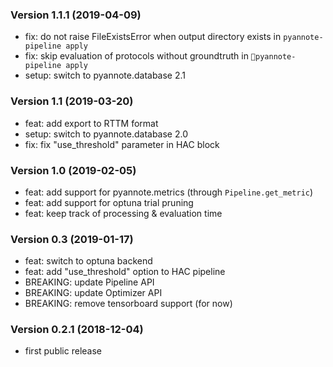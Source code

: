 ### Version 1.1.1 (2019-04-09)

  - fix: do not raise FileExistsError when output directory exists in `pyannote-pipeline apply`
  - fix: skip evaluation of protocols without groundtruth in `pyannote-pipeline apply`
  - setup: switch to pyannote.database 2.1

### Version 1.1 (2019-03-20)

  - feat: add export to RTTM format
  - setup: switch to pyannote.database 2.0
  - fix: fix "use_threshold" parameter in HAC block

### Version 1.0 (2019-02-05)

  - feat: add support for pyannote.metrics (through `Pipeline.get_metric`)
  - feat: add support for optuna trial pruning
  - feat: keep track of processing & evaluation time

### Version 0.3 (2019-01-17)

  - feat: switch to optuna backend
  - feat: add "use_threshold" option to HAC pipeline
  - BREAKING: update Pipeline API
  - BREAKING: update Optimizer API
  - BREAKING: remove tensorboard support (for now)

### Version 0.2.1 (2018-12-04)

  - first public release
